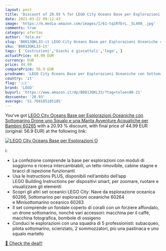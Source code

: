 ```yaml
---
layout: post
title: 'Discount of 20.93 % for LEGO City Oceans Base per Esplorazioni O'
date: 2021-03-22 09:12:43
image: 'https://m.media-amazon.com/images/I/61-tqiRfbrL._SL400_.jpg'
comments: true
category: ofertas
author: 'tole.es'
slug: 'B0813QKL33-it LEGO City Oceans Base per Esplorazioni Oceaniche con...'
sku: 'B0813QKL33-it'
tags: [ 'Costruzioni','Giochi e giocattoli','lego', ]
actualPrice: 44.99 EUR
currency: EUR
price: 44.99
comparePrice: 56.9 EUR
prodname: 'LEGO City Oceans Base per Esplorazioni Oceaniche con Sottomarino  Drone  uno Squalo e una Manta  Avventure Acquatiche per Bambini  60265'
country: 'it'
flag: '🇮🇹'
brand: 'LEGO'
buyurl: 'https://www.amazon.it/dp/B0813QKL33/?tag=tolees00-21'
descuento: '20.93'
average: '51.760185185185'
---
```


You've got [LEGO City Oceans Base per Esplorazioni Oceaniche con Sottomarino  Drone  uno Squalo e una Manta  Avventure Acquatiche per Bambini  60265](https://www.amazon.it/dp/B0813QKL33/?tag=tolees00-21) with a  20.93 % discount, with final price of 44.99 EUR (original: 56.9 EUR) at the following link:

[![LEGO City Oceans Base per Esplorazioni O](https://m.media-amazon.com/images/I/61-tqiRfbrL._SL400_.jpg)](https://www.amazon.it/dp/B0813QKL33/?tag=tolees00-21)

ℹ️:

- La confezione comprende la base per esplorazioni con moduli di soggiorno e ricerca intercambiabili, un tetto rimovibile, cabine stagne e bracci di ispezione funzionanti
- Usa le Instructions PLUS, disponibili nell’ambito dell’app LEGO Building Instructions per dispositivi smart, per zoomare, ruotare e visualizzare gli elementi
- Scopri gli altri set oceanici LEGO City: Nave da esplorazione oceanica 60266, Sottomarino per esplorazioni oceaniche 60264 e Minisottomarino oceanico 60263
- Il set comprende un fondale coperto di coralli con un forziere affondato, un drone sottomarino, nonché vari accessori: macchina per il caffè, macchina fotografica, bombole di ossigeno
- Conduci le esplorazioni con una squadra di 5 professionisti: subacqueo, pilota sottomarino, scienziato, 2 sommozzatori, più una pastinaca e uno squalo martello

[🛒 Check the deal!!](https://www.amazon.it/dp/B0813QKL33/?tag=tolees00-21)

